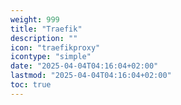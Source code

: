 ```yaml
---
weight: 999
title: "Traefik"
description: ""
icon: "traefikproxy"
icontype: "simple"
date: "2025-04-04T04:16:04+02:00"
lastmod: "2025-04-04T04:16:04+02:00"
toc: true
---
```

